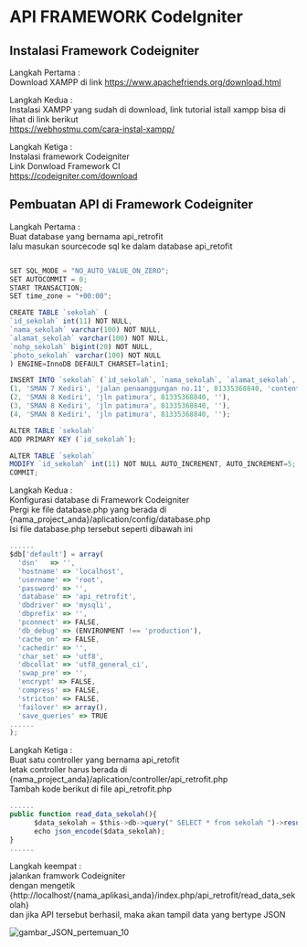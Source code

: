 <html>
  <h1>API FRAMEWORK CodeIgniter</h1>
  <h2>Instalasi Framework Codeigniter</h2>
  <p>Langkah Pertama  :</br>
  Download XAMPP di link <a href = "https://www.apachefriends.org/download.html">https://www.apachefriends.org/download.html</a>
  </p>
  <p>Langkah Kedua  : </br>
  Instalasi XAMPP yang sudah di download, link tutorial istall xampp bisa di lihat di link berikut 
  <br>
  <a href="https://webhostmu.com/cara- instal-xampp/"> 
  https://webhostmu.com/cara-instal-xampp/</a>
  </p>
  <p>Langkah Ketiga  : </br>
  Instalasi framework Codeigniter 
  <br> 
  Link Donwload Framework CI
  <br>
  <a href="https://codeigniter.com/download">
  https://codeigniter.com/download</a>
  </p>
  
  
  <h2>Pembuatan API di Framework Codeigniter</h2>
  <p>Langkah Pertama  :<br>
  Buat database yang bernama api_retrofit <br>
  lalu masukan sourcecode sql ke dalam database api_retofit 
  </p>
  
  ```javascript

SET SQL_MODE = "NO_AUTO_VALUE_ON_ZERO";
SET AUTOCOMMIT = 0;
START TRANSACTION;
SET time_zone = "+00:00";

CREATE TABLE `sekolah` (
  `id_sekolah` int(11) NOT NULL,
  `nama_sekolah` varchar(100) NOT NULL,
  `alamat_sekolah` varchar(100) NOT NULL,
  `nohp_sekolah` bigint(20) NOT NULL,
  `photo_sekolah` varchar(100) NOT NULL
) ENGINE=InnoDB DEFAULT CHARSET=latin1;

INSERT INTO `sekolah` (`id_sekolah`, `nama_sekolah`, `alamat_sekolah`, `nohp_sekolah`, `photo_sekolah`) VALUES
(1, 'SMAN 7 Kediri', 'jalan penaanggungan no.11', 81335368840, 'content://com.android.providers.media.documents/document/image%3A337917'),
(2, 'SMAN 8 Kediri', 'jln patimura', 81335368840, ''),
(3, 'SMAN 8 Kediri', 'jln patimura', 81335368840, ''),
(4, 'SMAN 8 Kediri', 'jln patimura', 81335368840, '');

ALTER TABLE `sekolah`
  ADD PRIMARY KEY (`id_sekolah`);

ALTER TABLE `sekolah`
  MODIFY `id_sekolah` int(11) NOT NULL AUTO_INCREMENT, AUTO_INCREMENT=5;
COMMIT;

  ```
  
  <p>Langkah Kedua  :<br>
  Konfigurasi database di Framework Codeigniter <br>
  Pergi ke file database.php yang berada di {nama_project_anda}/aplication/config/database.php <br>
  Isi file database.php tersebut seperti dibawah ini
  </p>
  
  ```javascript
  ......
  $db['default'] = array(
	'dsn'	=> '',
	'hostname' => 'localhost',
	'username' => 'root',
	'password' => '',
	'database' => 'api_retrofit',
	'dbdriver' => 'mysqli',
	'dbprefix' => '',
	'pconnect' => FALSE,
	'db_debug' => (ENVIRONMENT !== 'production'),
	'cache_on' => FALSE,
	'cachedir' => '',
	'char_set' => 'utf8',
	'dbcollat' => 'utf8_general_ci',
	'swap_pre' => '',
	'encrypt' => FALSE,
	'compress' => FALSE,
	'stricton' => FALSE,
	'failover' => array(),
	'save_queries' => TRUE
  ......
  );
  ```
  
  <p>Langkah Ketiga  :<br>
  Buat satu controller yang bernama api_retofit <br>
  letak controller harus berada di {nama_project_anda}/aplication/controller/api_retrofit.php <br>
  Tambah kode berikut di file api_retrofit.php
  </p>
  
  ```javascript
  ......
  public function read_data_sekolah(){
		$data_sekolah = $this->db->query(" SELECT * from sekolah ")->result();
		echo json_encode($data_sekolah);
  }
  ......
  ```
  
  <p>Langkah keempat  :<br>
  jalankan framwork Codeigniter <br>
  dengan mengetik {http://localhost/{nama_aplikasi_anda}/index.php/api_retrofit/read_data_sekolah} <br>
  dan jika API tersebut berhasil, maka akan tampil data yang bertype JSON
  </p>
  
  ![gambar_JSON_pertemuan_10](https://user-images.githubusercontent.com/54092889/67888485-c9688780-fb7f-11e9-814d-4c5bcf954b13.PNG)
  
  
  
</html> 
